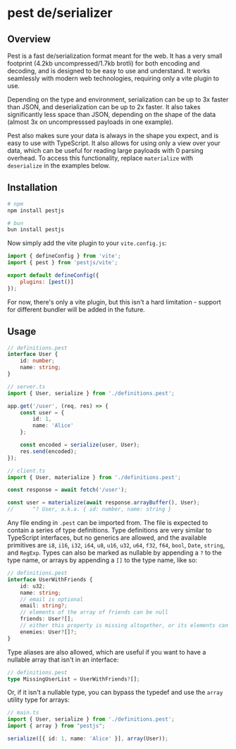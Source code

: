 # pest de/serializer

## Overview

Pest is a fast de/serialization format meant for the web. It has a very small footprint (4.2kb uncompressed/1.7kb brotli) for both encoding and decoding, and is designed to be easy to use and understand. It works seamlessly with modern web technologies, requiring only a vite plugin to use.

Depending on the type and environment, serialization can be up to 3x faster than JSON, and deserialization can be up to 2x faster. It also takes significantly less space than JSON, depending on the shape of the data (almost 3x on uncompresssed payloads in one example).

Pest also makes sure your data is always in the shape you expect, and is easy to use with TypeScript. It also allows for using only a view over your data, which can be useful for reading large payloads with 0 parsing overhead. To access this functionality, replace `materialize` with `deserialize` in the examples below.

## Installation

```bash
# npm
npm install pestjs
```
```bash
# bun
bun install pestjs
```

Now simply add the vite plugin to your `vite.config.js`:

```javascript
import { defineConfig } from 'vite';
import { pest } from 'pestjs/vite';

export default defineConfig({
    plugins: [pest()]
});
```

For now, there's only a vite plugin, but this isn't a hard limitation - support for different bundler will be added in the future.

## Usage

```typescript
// definitions.pest
interface User {
    id: number;
    name: string;
}
```

```typescript
// server.ts
import { User, serialize } from './definitions.pest';

app.get('/user', (req, res) => {
    const user = {
        id: 1,
        name: 'Alice'
    };

    const encoded = serialize(user, User);
    res.send(encoded);
});
```

```typescript
// client.ts
import { User, materialize } from './definitions.pest';

const response = await fetch('/user');

const user = materialize(await response.arrayBuffer(), User);
//      ^? User, a.k.a. { id: number, name: string }
```

Any file ending in `.pest` can be imported from. The file is expected to contain a series of type definitions. Type definitions are very similar to TypeScript interfaces, but no generics are allowed, and the available primitives are `i8`, `i16`, `i32`, `i64`, `u8`, `u16`, `u32`, `u64`, `f32`, `f64`, `bool`, `Date`, `string`, and `RegExp`. Types can also be marked as nullable by appending a `?` to the type name, or arrays by appending a `[]` to the type name, like so:

```typescript
// definitions.pest
interface UserWithFriends {
    id: u32;
    name: string;
    // email is optional
    email: string?;
    // elements of the array of friends can be null
    friends: User?[];
    // either this property is missing altogether, or its elements can be null
    enemies: User?[]?;
}
```

Type aliases are also allowed, which are useful if you want to have a nullable array that isn't in an interface:

```typescript
// definitions.pest
type MissingUserList = UserWithFriends?[];
```

Or, if it isn't a nullable type, you can bypass the typedef and use the `array` utility type for arrays:

```typescript
// main.ts
import { User, serialize } from './definitions.pest';
import { array } from "pestjs";

serialize([{ id: 1, name: 'Alice' }], array(User));
```
